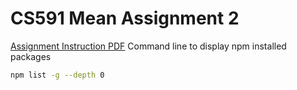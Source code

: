 # CS591 Mean Assignment 2
[Assignment Instruction PDF](https://learn.bu.edu/bbcswebdav/pid-6685751-dt-content-rid-25938882_1/courses/19sprgcascs591_d1/CS412%20Homework%201.pdf)
Command line to display npm installed packages
```zsh
npm list -g --depth 0
```
